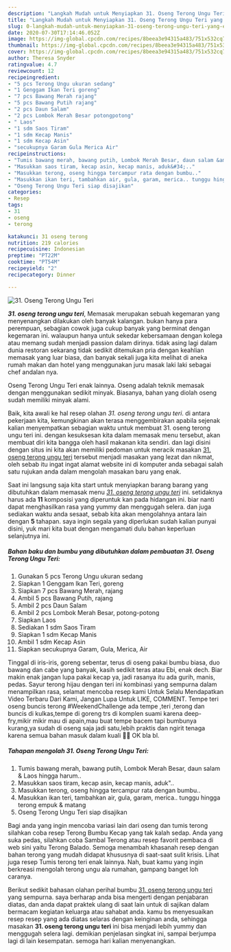 ```yaml
---
description: "Langkah Mudah untuk Menyiapkan 31. Oseng Terong Ungu Teri yang Enak"
title: "Langkah Mudah untuk Menyiapkan 31. Oseng Terong Ungu Teri yang Enak"
slug: 0-langkah-mudah-untuk-menyiapkan-31-oseng-terong-ungu-teri-yang-enak
date: 2020-07-30T17:14:46.052Z
image: https://img-global.cpcdn.com/recipes/8beea3e94315a483/751x532cq70/31-oseng-terong-ungu-teri-foto-resep-utama.jpg
thumbnail: https://img-global.cpcdn.com/recipes/8beea3e94315a483/751x532cq70/31-oseng-terong-ungu-teri-foto-resep-utama.jpg
cover: https://img-global.cpcdn.com/recipes/8beea3e94315a483/751x532cq70/31-oseng-terong-ungu-teri-foto-resep-utama.jpg
author: Theresa Snyder
ratingvalue: 4.7
reviewcount: 12
recipeingredient:
- "5 pcs Terong Ungu ukuran sedang"
- "1 Genggam Ikan Teri goreng"
- "7 pcs Bawang Merah rajang"
- "5 pcs Bawang Putih rajang"
- "2 pcs Daun Salam"
- "2 pcs Lombok Merah Besar potongpotong"
- " Laos"
- "1 sdm Saos Tiram"
- "1 sdm Kecap Manis"
- "1 sdm Kecap Asin"
- "secukupnya Garam Gula Merica Air"
recipeinstructions:
- "Tumis bawang merah, bawang putih, Lombok Merah Besar, daun salam &amp; Laos hingga harum.."
- "Masukkan saos tiram, kecap asin, kecap manis, aduk&#34;.."
- "Masukkan terong, oseng hingga tercampur rata dengan bumbu.."
- "Masukkan ikan teri, tambahkan air, gula, garam, merica.. tunggu hingga terong empuk &amp; matang"
- "Oseng Terong Ungu Teri siap disajikan"
categories:
- Resep
tags:
- 31
- oseng
- terong

katakunci: 31 oseng terong 
nutrition: 219 calories
recipecuisine: Indonesian
preptime: "PT22M"
cooktime: "PT54M"
recipeyield: "2"
recipecategory: Dinner

---
```



![31. Oseng Terong Ungu Teri](https://img-global.cpcdn.com/recipes/8beea3e94315a483/751x532cq70/31-oseng-terong-ungu-teri-foto-resep-utama.jpg)

<b><i>31. oseng terong ungu teri</i></b>, Memasak merupakan sebuah kegemaran yang menyenangkan dilakukan oleh banyak kalangan. bukan hanya para perempuan, sebagian cowok juga cukup banyak yang berminat dengan kegemaran ini. walaupun hanya untuk sekedar kebersamaan dengan kolega atau memang sudah menjadi passion dalam dirinya. tidak asing lagi dalam dunia restoran sekarang tidak sedikit ditemukan pria dengan keahlian memasak yang luar biasa, dan banyak sekali juga kita melihat di aneka rumah makan dan hotel yang menggunakan juru masak laki laki sebagai chef andalan nya.

Oseng Terong Ungu Teri enak lainnya. Oseng adalah teknik memasak dengan menggunakan sedikit minyak. Biasanya, bahan yang diolah oseng sudah memiliki minyak alami.

Baik, kita awali ke hal resep olahan <i>31. oseng terong ungu teri</i>. di antara pekerjaan kita, kemungkinan akan terasa menggembirakan apabila sejenak kalian menyempatkan sebagian waktu untuk membuat 31. oseng terong ungu teri ini. dengan kesuksesan kita dalam memasak menu tersebut, akan membuat diri kita bangga oleh hasil makanan kita sendiri. dan lagi disini dengan situs ini kita akan memiliki pedoman untuk meracik masakan <u>31. oseng terong ungu teri</u> tersebut menjadi masakan yang lezat dan nikmat, oleh sebab itu ingat ingat alamat website ini di komputer anda sebagai salah satu rujukan anda dalam mengolah masakan baru yang enak.


Saat ini langsung saja kita start untuk menyiapkan barang barang yang dibutuhkan dalam memasak menu <u><i>31. oseng terong ungu teri</i></u> ini. setidaknya harus ada <b>11</b> komposisi yang diperuntuk kan pada hidangan ini. biar nanti dapat menghasilkan rasa yang yummy dan menggugah selera. dan juga sediakan waktu anda sesaat, sebab kita akan mengolahnya antara lain dengan <b>5</b> tahapan. saya ingin segala yang diperlukan sudah kalian punyai disini, yuk mari kita buat dengan mengamati dulu bahan keperluan selanjutnya ini.

<!--inarticleads1-->

##### Bahan baku dan bumbu yang dibutuhkan dalam pembuatan 31. Oseng Terong Ungu Teri:

1. Gunakan 5 pcs Terong Ungu ukuran sedang
1. Siapkan 1 Genggam Ikan Teri, goreng
1. Siapkan 7 pcs Bawang Merah, rajang
1. Ambil 5 pcs Bawang Putih, rajang
1. Ambil 2 pcs Daun Salam
1. Ambil 2 pcs Lombok Merah Besar, potong-potong
1. Siapkan  Laos
1. Sediakan 1 sdm Saos Tiram
1. Siapkan 1 sdm Kecap Manis
1. Ambil 1 sdm Kecap Asin
1. Siapkan secukupnya Garam, Gula, Merica, Air


Tinggal di iris-iris, goreng sebentar, terus di oseng pakai bumbu biasa, duo bawang dan cabe yang banyak, kasih sedikit teras atau Ebi, enak dech. Biar makin enak jangan lupa pakai kecap ya, jadi rasanya itu ada gurih, manis, pedas. Sayur terong hijau dengan teri ini kombinasi yang sempurna dalam menampilkan rasa, selamat mencoba resep kami Untuk Selalu Mendapatkan Video Terbaru Dari Kami, Jangan Lupa Untuk LIKE, COMMENT. Tempe teri oseng buncis terong #WeekendChallenge ada tempe ,teri ,terong dan buncis di kulkas,tempe di goreng trs di komplen suami karena deep-fry,mikir mikir mau di apain,mau buat tempe bacem tapi bumbunya kurang,ya sudah di oseng saja jadi satu,lebih praktis dan ngirit tenaga karena semua bahan masuk dalam kuali 🤗🤗 OK bla bl. 

<!--inarticleads2-->

##### Tahapan mengolah 31. Oseng Terong Ungu Teri:

1. Tumis bawang merah, bawang putih, Lombok Merah Besar, daun salam &amp; Laos hingga harum..
1. Masukkan saos tiram, kecap asin, kecap manis, aduk&#34;..
1. Masukkan terong, oseng hingga tercampur rata dengan bumbu..
1. Masukkan ikan teri, tambahkan air, gula, garam, merica.. tunggu hingga terong empuk &amp; matang
1. Oseng Terong Ungu Teri siap disajikan


Bagi anda yang ingin mencoba variasi lain dari oseng dan tumis terong silahkan coba resep Terong Bumbu Kecap yang tak kalah sedap. Anda yang suka pedas, silahkan coba Sambal Terong atau resep favorit pembaca di web sini yaitu Terong Balado. Semoga menambah khasanah resep dengan bahan terong yang mudah didapat khususnya di saat-saat sulit krisis. Lihat juga resep Tumis terong teri enak lainnya. Nah, buat kamu yang ingin berkreasi mengolah terong ungu ala rumahan, gampang banget loh caranya. 

Berikut sedikit bahasan olahan perihal bumbu <u>31. oseng terong ungu teri</u> yang sempurna. saya berharap anda bisa mengerti dengan penjabaran diatas, dan anda dapat praktek ulang di saat lain untuk di sajikan dalam bermacam kegiatan keluarga atau sahabat anda. kamu bs menyesuaikan resep resep yang ada diatas selaras dengan keinginan anda, sehingga masakan <b>31. oseng terong ungu teri</b> ini bisa menjadi lebih yummy dan menggugah selera lagi. demikian penjelasan singkat ini, sampai berjumpa lagi di lain kesempatan. semoga hari kalian menyenangkan.
